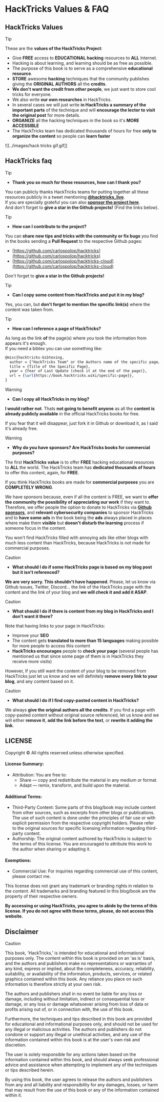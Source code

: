 # HackTricks Values & FAQ

## HackTricks Values

> [!TIP]
> These are the **values of the HackTricks Project**:
>
> - Give **FREE** access to **EDUCATIONAL hacking** resources to **ALL** Internet.
>  - Hacking is about learning, and learning should be as free as possible.
>  - The purpose of this book is to serve as a comprehensive **educational resource**.
> - **STORE** awesome **hacking** techniques that the community publishes giving the **ORIGINAL** **AUTHORS** all the **credits**.
>  - **We don't want the credit from other people**, we just want to store cool tricks for everyone.
>  - We also write **our own researches** in HackTricks.
>  - In several cases we will just write **in HackTricks a summary of the important parts** of the technique and will **encourage the lector to visit the original post** for more details.
> - **ORGANIZE** all the hacking techniques in the book so it's **MORE ACCESSIBLE**
>  - The HackTricks team has dedicated thousands of hours for free **only to organize the content** so people can **learn faster**

![[../images/hack tricks gif.gif]]

## HackTricks faq

> [!TIP]
>
> - **Thank you so much for these resources, how can I thank you?**

You can publicly thanks HackTricks teams for putting together all these resources publicly in a tweet mentioning [**@hacktricks_live**](https://twitter.com/hacktricks_live).\
If you are specially grateful you can also [**sponsor the project here**](https://github.com/sponsors/carlospolop).\
And don't forget to **give a star in the Github projects!** (Find the links below).

> [!TIP]
>
> - **How can I contribute to the project?**

You can **share new tips and tricks with the community or fix bugs** you find in the books sending a **Pull Request** to the respective Github pages:

- [https://github.com/carlospolop/hacktricks](https://github.com/carlospolop/hacktricks)
- [https://github.com/carlospolop/hacktricks-cloud](https://github.com/carlospolop/hacktricks-cloud)

Don't forget to **give a star in the Github projects!**

> [!TIP]
>
> - **Can I copy some content from HackTricks and put it in my blog?**

Yes, you can, but **don't forget to mention the specific link(s)** where the content was taken from.

> [!TIP]
>
> - **How can I reference a page of HackTricks?**

As long as the link **of** the page(s) where you took the information from appears it's enough.\
If you need a bibtex you can use something like:

```latex
@misc{hacktricks-bibtexing,
  author = {"HackTricks Team" or the Authors name of the specific page/trick},
  title = {Title of the Specific Page},
  year = {Year of Last Update (check it at the end of the page)},
  url = {\url{https://book.hacktricks.wiki/specific-page}},
}
```

> [!WARNING]
>
> - **Can I copy all HackTricks in my blog?**

**I would rather not**. Thats **not going to benefit anyone** as all the **content is already publicly available** in the official HackTricks books for free.

If you fear that it will disappear, just fork it in Github or download it, as I said it's already free.

> [!WARNING]
>
> - **Why do you have sponsors? Are HackTricks books for commercial purposes?**

The first **HackTricks** **value** is to offer **FREE** hacking educational resources to **ALL** the world. The HackTricks team has **dedicated thousands of hours** to offer this content, again, for **FREE**.

If you think HackTricks books are made for **commercial purposes** you are **COMPLETELY WRONG**.

We have sponsors because, even if all the content is FREE, we want to **offer the community the possibility of appreciating our work** if they want to. Therefore, we offer people the option to donate to HackTricks via [**Github sponsors**](https://github.com/sponsors/carlospolop), and **relevant cybersecurity companies** to sponsor HackTricks and to **have some ads** in the book being the **ads** always placed in places where make them **visible** but **doesn't disturb the learning** process if someone focus in the content.

You won't find HackTricks filled with annoying ads like other blogs with much less content than HackTricks, because HackTricks is not made for commercial purposes.

> [!CAUTION]
>
> - **What should I do if some HackTricks page is based on my blog post but it isn't referenced?**

**We are very sorry. This shouldn't have happened**. Please, let us know via Github issues, Twitter, Discord... the link of the HackTricks page with the content and the link of your blog and **we will check it and add it ASAP**.

> [!CAUTION]
>
> - **What should I do if there is content from my blog in HackTricks and I don't want it there?**

Note that having links to your page in HackTricks:

- Improve your **SEO**
- The content gets **translated to more than 15 languages** making possible for more people to access this content
- **HackTricks encourages** people to **check your page** (several people has mentioned us that since some page of them is in HackTricks they receive more visits)

However, If you still want the content of your blog to be removed from HackTricks just let us know and we will definitely **remove every link to your blog**, and any content based on it.

> [!CAUTION]
>
> - **What should I do if I find copy-pasted content in HackTricks?**

We always **give the original authors all the credits**. If you find a page with copy-pasted content without original source referenced, let us know and we will either **remove it**, **add the link before the text**, or **rewrite it adding the link**.

## LICENSE

Copyright © All rights reserved unless otherwise specified.

#### License Summary:

- Attribution: You are free to:
  - Share — copy and redistribute the material in any medium or format.
  - Adapt — remix, transform, and build upon the material.

#### Additional Terms:

- Third-Party Content: Some parts of this blog/book may include content from other sources, such as excerpts from other blogs or publications. The use of such content is done under the principles of fair use or with explicit permission from the respective copyright holders. Please refer to the original sources for specific licensing information regarding third-party content.
- Authorship: The original content authored by HackTricks is subject to the terms of this license. You are encouraged to attribute this work to the author when sharing or adapting it.

#### Exemptions:

- Commercial Use: For inquiries regarding commercial use of this content, please contact me.

This license does not grant any trademark or branding rights in relation to the content. All trademarks and branding featured in this blog/book are the property of their respective owners.

**By accessing or using HackTricks, you agree to abide by the terms of this license. If you do not agree with these terms, please, do not access this website.**

## **Disclaimer**

> [!CAUTION]
> This book, 'HackTricks,' is intended for educational and informational purposes only. The content within this book is provided on an 'as is' basis, and the authors and publishers make no representations or warranties of any kind, express or implied, about the completeness, accuracy, reliability, suitability, or availability of the information, products, services, or related graphics contained within this book. Any reliance you place on such information is therefore strictly at your own risk.
>
> The authors and publishers shall in no event be liable for any loss or damage, including without limitation, indirect or consequential loss or damage, or any loss or damage whatsoever arising from loss of data or profits arising out of, or in connection with, the use of this book.
>
> Furthermore, the techniques and tips described in this book are provided for educational and informational purposes only, and should not be used for any illegal or malicious activities. The authors and publishers do not condone or support any illegal or unethical activities, and any use of the information contained within this book is at the user's own risk and discretion.
>
> The user is solely responsible for any actions taken based on the information contained within this book, and should always seek professional advice and assistance when attempting to implement any of the techniques or tips described herein.
>
> By using this book, the user agrees to release the authors and publishers from any and all liability and responsibility for any damages, losses, or harm that may result from the use of this book or any of the information contained within it.

